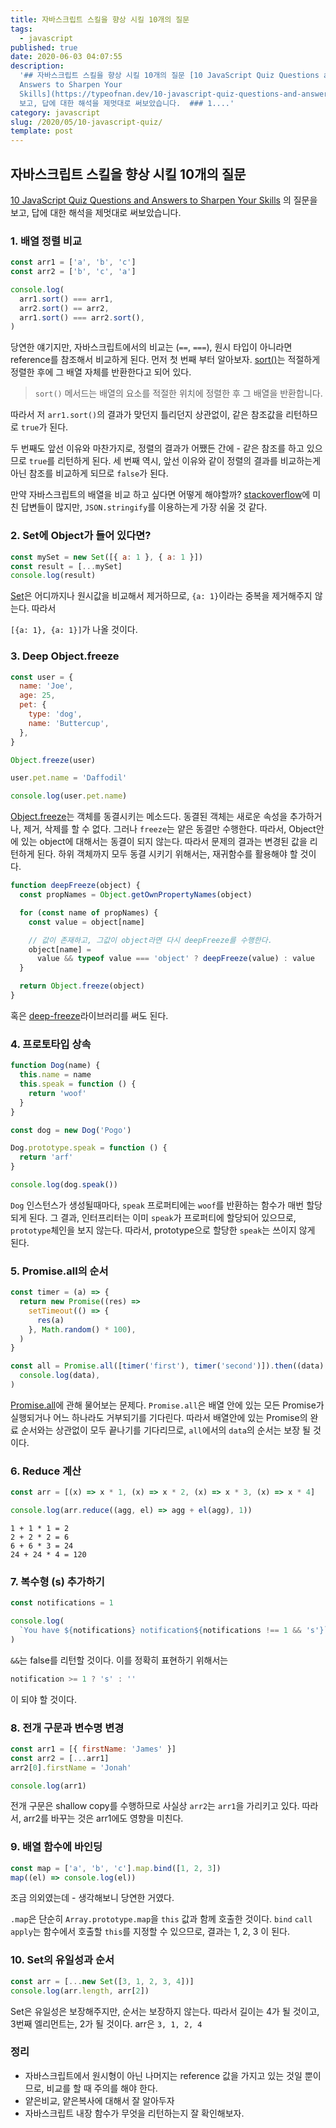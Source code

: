 ```yaml
---
title: 자바스크립트 스킬을 향상 시킬 10개의 질문
tags:
  - javascript
published: true
date: 2020-06-03 04:07:55
description:
  '## 자바스크립트 스킬을 향상 시킬 10개의 질문 [10 JavaScript Quiz Questions and
  Answers to Sharpen Your
  Skills](https://typeofnan.dev/10-javascript-quiz-questions-and-answers/) 의 질문을
  보고, 답에 대한 해석을 제멋대로 써보았습니다.  ### 1....'
category: javascript
slug: /2020/05/10-javascript-quiz/
template: post
---
```


## 자바스크립트 스킬을 향상 시킬 10개의 질문

[10 JavaScript Quiz Questions and Answers to Sharpen Your Skills](https://typeofnan.dev/10-javascript-quiz-questions-and-answers/) 의 질문을 보고, 답에 대한 해석을 제멋대로 써보았습니다.

### 1. 배열 정렬 비교

```javascript
const arr1 = ['a', 'b', 'c']
const arr2 = ['b', 'c', 'a']

console.log(
  arr1.sort() === arr1,
  arr2.sort() == arr2,
  arr1.sort() === arr2.sort(),
)
```

당연한 얘기지만, 자바스크립트에서의 비교는 (`==`, `===`), 원시 타입이 아니라면 reference를 참조해서 비교하게 된다. 먼저 첫 번째 부터 알아보자. [sort()](https://developer.mozilla.org/ko/docs/Web/JavaScript/Reference/Global_Objects/Array/sort)는 적절하게 정렬한 후에 그 배열 자체를 반환한다고 되어 있다.

> `sort()` 메서드는 배열의 요소를 적절한 위치에 정렬한 후 그 배열을 반환합니다.

따라서 저 `arr1.sort()`의 결과가 맞던지 틀리던지 상관없이, 같은 참조값을 리턴하므로 `true`가 된다.

두 번째도 앞선 이유와 마찬가지로, 정렬의 결과가 어쨌든 간에 - 같은 참조를 하고 있으므로 `true`를 리턴하게 된다. 세 번째 역시, 앞선 이유와 같이 정렬의 결과를 비교하는게 아닌 참조를 비교하게 되므로 `false`가 된다.

만약 자바스크립트의 배열을 비교 하고 싶다면 어떻게 해야할까? [stackoverflow](https://stackoverflow.com/questions/7837456/how-to-compare-arrays-in-javascript)에 미친 답변들이 많지만, `JSON.stringify`를 이용하는게 가장 쉬울 것 같다.

### 2. Set에 Object가 들어 있다면?

```javascript
const mySet = new Set([{ a: 1 }, { a: 1 }])
const result = [...mySet]
console.log(result)
```

[Set](https://developer.mozilla.org/ko/docs/Web/JavaScript/Reference/Global_Objects/Set)은 어디까지나 원시값을 비교해서 제거하므로, `{a: 1}`이라는 중복을 제거해주지 않는다. 따라서

`[{a: 1}, {a: 1}]`가 나올 것이다.

### 3. Deep Object.freeze

```javascript
const user = {
  name: 'Joe',
  age: 25,
  pet: {
    type: 'dog',
    name: 'Buttercup',
  },
}

Object.freeze(user)

user.pet.name = 'Daffodil'

console.log(user.pet.name)
```

[Object.freeze](https://developer.mozilla.org/ko/docs/Web/JavaScript/Reference/Global_Objects/Object/freeze)는 객체를 동결시키는 메소드다. 동결된 객체는 새로운 속성을 추가하거나, 제거, 삭제를 할 수 없다. 그러나 `freeze`는 얕은 동결만 수행한다. 따라서, Object안에 있는 object에 대해서는 동결이 되지 않는다. 따라서 문제의 결과는 변경된 값을 리턴하게 된다. 하위 객체까지 모두 동결 시키기 위해서는, 재귀함수를 활용해야 할 것이다.

```javascript
function deepFreeze(object) {
  const propNames = Object.getOwnPropertyNames(object)

  for (const name of propNames) {
    const value = object[name]

    // 값이 존재하고, 그값이 object라면 다시 deepFreeze를 수행한다.
    object[name] =
      value && typeof value === 'object' ? deepFreeze(value) : value
  }

  return Object.freeze(object)
}
```

혹은 [deep-freeze](https://github.com/substack/deep-freeze)라이브러리를 써도 된다.

### 4. 프로토타입 상속

```javascript
function Dog(name) {
  this.name = name
  this.speak = function () {
    return 'woof'
  }
}

const dog = new Dog('Pogo')

Dog.prototype.speak = function () {
  return 'arf'
}

console.log(dog.speak())
```

`Dog` 인스턴스가 생성될때마다, `speak` 프로퍼티에는 `woof`를 반환하는 함수가 매번 할당되게 된다. 그 결과, 인터프리터는 이미 `speak`가 프로퍼티에 할당되어 있으므로, `prototype`체인을 보지 않는다. 따라서, prototype으로 할당한 `speak`는 쓰이지 않게 된다.

### 5. Promise.all의 순서

```javascript
const timer = (a) => {
  return new Promise((res) =>
    setTimeout(() => {
      res(a)
    }, Math.random() * 100),
  )
}

const all = Promise.all([timer('first'), timer('second')]).then((data) =>
  console.log(data),
)
```

[Promise.all](https://developer.mozilla.org/ko/docs/Web/JavaScript/Reference/Global_Objects/Promise/all)에 관해 물어보는 문제다. `Promise.all`은 배열 안에 있는 모든 Promise가 실행되거나 어느 하나라도 거부되기를 기다린다. 따라서 배열안에 있는 Promise의 완료 순서와는 상관없이 모두 끝나기를 기다리므로, `all`에서의 `data`의 순서는 보장 될 것이다.

### 6. Reduce 계산

```javascript
const arr = [(x) => x * 1, (x) => x * 2, (x) => x * 3, (x) => x * 4]

console.log(arr.reduce((agg, el) => agg + el(agg), 1))
```

```
1 + 1 * 1 = 2
2 + 2 * 2 = 6
6 + 6 * 3 = 24
24 + 24 * 4 = 120
```

### 7. 복수형 (s) 추가하기

```javascript
const notifications = 1

console.log(
  `You have ${notifications} notification${notifications !== 1 && 's'}`,
)
```

`&&`는 false를 리턴할 것이다. 이를 정확히 표현하기 위해서는

```javascript
notification >= 1 ? 's' : ''
```

이 되야 할 것이다.

### 8. 전개 구문과 변수명 변경

```javascript
const arr1 = [{ firstName: 'James' }]
const arr2 = [...arr1]
arr2[0].firstName = 'Jonah'

console.log(arr1)
```

전개 구문은 shallow copy를 수행하므로 사실상 `arr2`는 `arr1`을 가리키고 있다. 따라서, arr2를 바꾸는 것은 arr1에도 영향을 미친다.

### 9. 배열 함수에 바인딩

```javascript
const map = ['a', 'b', 'c'].map.bind([1, 2, 3])
map((el) => console.log(el))
```

조금 의외였는데 - 생각해보니 당연한 거였다.

`.map`은 단순히 `Array.prototype.map`을 `this` 값과 함께 호출한 것이다. `bind` `call` `apply`는 함수에서 호출할 `this`를 지정할 수 있으므로, 결과는 1, 2, 3 이 된다.

### 10. Set의 유일성과 순서

```javascript
const arr = [...new Set([3, 1, 2, 3, 4])]
console.log(arr.length, arr[2])
```

Set은 유일성은 보장해주지만, 순서는 보장하지 않는다. 따라서 길이는 4가 될 것이고, 3번째 엘리먼트는, 2가 될 것이다. arr은 `3, 1, 2, 4`

### 정리

- 자바스크립트에서 원시형이 아닌 나머지는 reference 값을 가지고 있는 것일 뿐이므로, 비교를 할 때 주의를 해야 한다.
- 얕은비교, 얕은복사에 대해서 잘 알아두자
- 자바스크립트 내장 함수가 무엇을 리턴하는지 잘 확인해보자.
